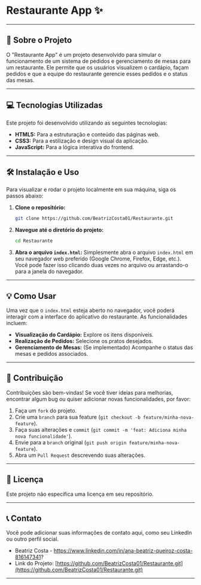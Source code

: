 # Restaurante App ✨

-----

## 🚀 Sobre o Projeto

O "Restaurante App" é um projeto desenvolvido para simular o funcionamento de um sistema de pedidos e gerenciamento de mesas para um restaurante. Ele permite que os usuários visualizem o cardápio, façam pedidos e que a equipe do restaurante gerencie esses pedidos e o status das mesas.

-----

## 💻 Tecnologias Utilizadas

Este projeto foi desenvolvido utilizando as seguintes tecnologias:

  * **HTML5:** Para a estruturação e conteúdo das páginas web.
  * **CSS3:** Para a estilização e design visual da aplicação.
  * **JavaScript:** Para a lógica interativa do frontend.

-----

## 🛠️ Instalação e Uso

Para visualizar e rodar o projeto localmente em sua máquina, siga os passos abaixo:

1.  **Clone o repositório:**
    ```bash
    git clone https://github.com/BeatrizCosta01/Restaurante.git
    ```
2.  **Navegue até o diretório do projeto:**
    ```bash
    cd Restaurante
    ```
3.  **Abra o arquivo `index.html`:**
    Simplesmente abra o arquivo `index.html` em seu navegador web preferido (Google Chrome, Firefox, Edge, etc.). Você pode fazer isso clicando duas vezes no arquivo ou arrastando-o para a janela do navegador.

-----

## 💡 Como Usar

Uma vez que o `index.html` esteja aberto no navegador, você poderá interagir com a interface do aplicativo do restaurante. As funcionalidades incluem:

  * **Visualização do Cardápio:** Explore os itens disponíveis.
  * **Realização de Pedidos:** Selecione os pratos desejados.
  * **Gerenciamento de Mesas:** (Se implementado) Acompanhe o status das mesas e pedidos associados.

-----

## 🤝 Contribuição

Contribuições são bem-vindas\! Se você tiver ideias para melhorias, encontrar algum bug ou quiser adicionar novas funcionalidades, por favor:

1.  Faça um `fork` do projeto.
2.  Crie uma `branch` para sua feature (`git checkout -b feature/minha-nova-feature`).
3.  Faça suas alterações e `commit` (`git commit -m 'feat: Adiciona minha nova funcionalidade'`).
4.  Envie para a `branch` original (`git push origin feature/minha-nova-feature`).
5.  Abra um `Pull Request` descrevendo suas alterações.

-----

## 📄 Licença

Este projeto não especifica uma licença em seu repositório.

-----

## 📞 Contato

Você pode adicionar suas informações de contato aqui, como seu LinkedIn ou outro perfil social.

  * Beatriz Costa - https://www.linkedin.com/in/ana-beatriz-queiroz-costa-816147341?
  * Link do Projeto: [https://github.com/BeatrizCosta01/Restaurante.git](https://github.com/BeatrizCosta01/Restaurante.git)

-----
